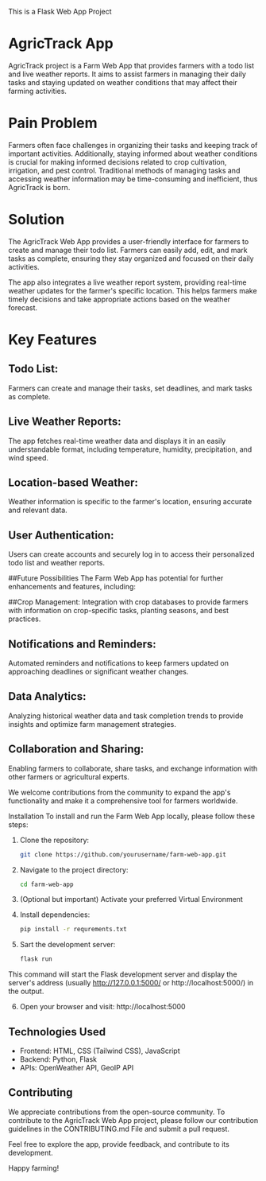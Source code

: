 This is a Flask Web App Project

# AgricTrack App
AgricTrack project is a Farm Web App that provides farmers with a todo list and live weather reports. It aims to assist farmers in managing their daily tasks and staying updated on weather conditions that may affect their farming activities.

# Pain Problem
Farmers often face challenges in organizing their tasks and keeping track of important activities. Additionally, staying informed about weather conditions is crucial for making informed decisions related to crop cultivation, irrigation, and pest control. Traditional methods of managing tasks and accessing weather information may be time-consuming and inefficient, thus AgricTrack is born.

# Solution
The AgricTrack Web App provides a user-friendly interface for farmers to create and manage their todo list. Farmers can easily add, edit, and mark tasks as complete, ensuring they stay organized and focused on their daily activities. 

The app also integrates a live weather report system, providing real-time weather updates for the farmer's specific location. This helps farmers make timely decisions and take appropriate actions based on the weather forecast.

# Key Features
## Todo List: 
Farmers can create and manage their tasks, set deadlines, and mark tasks as complete.

## Live Weather Reports: 
The app fetches real-time weather data and displays it in an easily understandable format, including temperature, humidity, precipitation, and wind speed.

## Location-based Weather: 
Weather information is specific to the farmer's location, ensuring accurate and relevant data.

## User Authentication: 
Users can create accounts and securely log in to access their personalized todo list and weather reports.

##Future Possibilities
The Farm Web App has potential for further enhancements and features, including:

##Crop Management: 
Integration with crop databases to provide farmers with information on crop-specific tasks, planting seasons, and best practices.

## Notifications and Reminders: 
Automated reminders and notifications to keep farmers updated on approaching deadlines or significant weather changes.

## Data Analytics: 
Analyzing historical weather data and task completion trends to provide insights and optimize farm management strategies.

## Collaboration and Sharing: 
Enabling farmers to collaborate, share tasks, and exchange information with other farmers or agricultural experts.

We welcome contributions from the community to expand the app's functionality and make it a comprehensive tool for farmers worldwide.

Installation
To install and run the Farm Web App locally, please follow these steps:

1. Clone the repository: 
   ```bash
   git clone https://github.com/yourusername/farm-web-app.git
   ```

2. Navigate to the project directory: 
   ```bash
   cd farm-web-app
   ```
3. (Optional but important) Activate your preferred Virtual Environment

4. Install dependencies:
   ```bash
   pip install -r requrements.txt
   ```

5. Sart the development server: 
   ```bash
   flask run
   ```

This command will start the Flask development server and display the server's address (usually http://127.0.0.1:5000/ or http://localhost:5000/) in the output.

6. Open your browser and visit: http://localhost:5000


## Technologies Used
- Frontend: HTML, CSS (Tailwind CSS), JavaScript
- Backend: Python, Flask
- APIs: OpenWeather API, GeoIP API

## Contributing
We appreciate contributions from the open-source community. To contribute to the AgricTrack Web App project, please follow our contribution guidelines in the CONTRIBUTING.md File and submit a pull request.

Feel free to explore the app, provide feedback, and contribute to its development. 

Happy farming!
